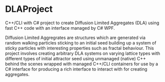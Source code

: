 # DLAProject
C++/CLI with C# project to create Diffusion Limited Aggregates (DLA) using fast C++ code with an interface managed by C# WPF.

Diffusion Limited Aggregrates are structures which are generated via random walking particles sticking to an initial seed building up a
system of sticky particles with interesting properties such as fractal behaviour. This project involves creating arbitrary DLA systems
on varying lattice types with different types of initial attractor seed using unmanaged (native) C++ behind the scenes wrapped with 
managed C++/CLI containers for use by a C# interface for producing a rich interface to interact with for creating aggregates.
